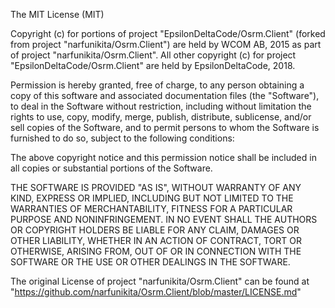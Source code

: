 The MIT License (MIT)

Copyright (c) for portions of project "EpsilonDeltaCode/Osrm.Client"
(forked from project "narfunikita/Osrm.Client")
are held by WCOM AB, 2015 as part of project "narfunikita/Osrm.Client".
All other copyright (c) for project "EpsilonDeltaCode/Osrm.Client"
are held by EpsilonDeltaCode, 2018.


Permission is hereby granted, free of charge, to any person obtaining a copy
of this software and associated documentation files (the "Software"), to deal
in the Software without restriction, including without limitation the rights
to use, copy, modify, merge, publish, distribute, sublicense, and/or sell
copies of the Software, and to permit persons to whom the Software is
furnished to do so, subject to the following conditions:

The above copyright notice and this permission notice shall be included in all
copies or substantial portions of the Software.

THE SOFTWARE IS PROVIDED "AS IS", WITHOUT WARRANTY OF ANY KIND, EXPRESS OR
IMPLIED, INCLUDING BUT NOT LIMITED TO THE WARRANTIES OF MERCHANTABILITY,
FITNESS FOR A PARTICULAR PURPOSE AND NONINFRINGEMENT. IN NO EVENT SHALL THE
AUTHORS OR COPYRIGHT HOLDERS BE LIABLE FOR ANY CLAIM, DAMAGES OR OTHER
LIABILITY, WHETHER IN AN ACTION OF CONTRACT, TORT OR OTHERWISE, ARISING FROM,
OUT OF OR IN CONNECTION WITH THE SOFTWARE OR THE USE OR OTHER DEALINGS IN THE
SOFTWARE.



The original License of project "narfunikita/Osrm.Client" can be found at
"https://github.com/narfunikita/Osrm.Client/blob/master/LICENSE.md"
